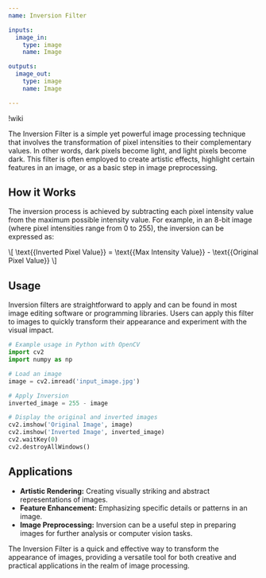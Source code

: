 ```yaml
---
name: Inversion Filter

inputs:
  image_in:
    type: image
    name: Image

outputs:
  image_out:
    type: image
    name: Image

---
```


!wiki

The Inversion Filter is a simple yet powerful image processing technique that involves the transformation of pixel intensities to their complementary values. In other words, dark pixels become light, and light pixels become dark. This filter is often employed to create artistic effects, highlight certain features in an image, or as a basic step in image preprocessing.

## How it Works

The inversion process is achieved by subtracting each pixel intensity value from the maximum possible intensity value. For example, in an 8-bit image (where pixel intensities range from 0 to 255), the inversion can be expressed as:

\\[ \text{{Inverted Pixel Value}} = \text{{Max Intensity Value}} - \text{{Original Pixel Value}} \\]

## Usage

Inversion filters are straightforward to apply and can be found in most image editing software or programming libraries. Users can apply this filter to images to quickly transform their appearance and experiment with the visual impact.

```python
# Example usage in Python with OpenCV
import cv2
import numpy as np

# Load an image
image = cv2.imread('input_image.jpg')

# Apply Inversion
inverted_image = 255 - image

# Display the original and inverted images
cv2.imshow('Original Image', image)
cv2.imshow('Inverted Image', inverted_image)
cv2.waitKey(0)
cv2.destroyAllWindows()
```

## Applications

- **Artistic Rendering:** Creating visually striking and abstract representations of images.
- **Feature Enhancement:** Emphasizing specific details or patterns in an image.
- **Image Preprocessing:** Inversion can be a useful step in preparing images for further analysis or computer vision tasks.

The Inversion Filter is a quick and effective way to transform the appearance of images, providing a versatile tool for both creative and practical applications in the realm of image processing.
